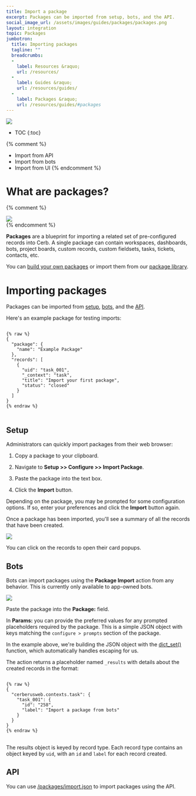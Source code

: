 ```yaml
---
title: Import a package
excerpt: Packages can be imported from setup, bots, and the API.
social_image_url: /assets/images/guides/packages/packages.png
layout: integration
topic: Packages
jumbotron:
  title: Importing packages
  tagline: ""
  breadcrumbs:
  -
    label: Resources &raquo;
    url: /resources/
  -
    label: Guides &raquo;
    url: /resources/guides/
  -
    label: Packages &raquo;
    url: /resources/guides/#packages
---
```


<div class="cerb-screenshot">
<img src="/assets/images/guides/packages/packages.png" class="screenshot">
</div>

* TOC
{:toc}

{% comment %}
* Import from API
* Import from bots
* Import from UI
{% endcomment %}

# What are packages?

{% comment %}
<div class="cerb-screenshot">
<img src="/assets/images/guides/packages/create/cerb-bots-banner.png" class="screenshot">
</div>
{% endcomment %}

**Packages** are a blueprint for importing a related set of pre-configured records into Cerb. A single package can contain workspaces, dashboards, bots, project boards, custom records, custom fieldsets, tasks, tickets, contacts, etc.

You can [build your own packages](/guides/packages/building/) or import them from our [package library](/resources/packages/).

# Importing packages

Packages can be imported from [setup](/docs/setup/), [bots](/docs/bots/), and the [API](/docs/api/).

Here's an example package for testing imports:

<pre style="max-height:29.5em;">
<code class="language-json">
{% raw %}
{
  "package": {
    "name": "Example Package"
  },
  "records": [
    {
      "uid": "task_001",
      "_context": "task",
      "title": "Import your first package",
      "status": "closed"
    }
  ]
}
{% endraw %}
</code>
</pre>

## Setup

Administrators can quickly import packages from their web browser:

1. Copy a package to your clipboard.

1. Navigate to **Setup >> Configure >> Import Package**.

1. Paste the package into the text box.

1. Click the **Import** button.

Depending on the package, you may be prompted for some configuration options.  If so, enter your preferences and click the **Import** button again.

Once a package has been imported, you'll see a summary of all the records that have been created.

<div class="cerb-screenshot">
<img src="/assets/images/guides/packages/importing/setup-imported.png" class="screenshot">
</div>

You can click on the records to open their card popups.

## Bots

Bots can import packages using the **Package Import** action from any behavior.  This is currently only available to app-owned bots.

<div class="cerb-screenshot">
<img src="/assets/images/guides/packages/importing/bot-import-package.png" class="screenshot">
</div>

Paste the package into the **Package:** field.

In **Params:** you can provide the preferred values for any prompted placeholders required by the package. This is a simple JSON object with keys matching the `configure > prompts` section of the package.

In the example above, we're building the JSON object with the [dict_set()](/docs/bots/scripting/functions/#dict_set) function, which automatically handles escaping for us.

The action returns a placeholder named `_results` with details about the created records in the format:

<pre>
<code class="language-json">
{% raw %}
{
  "cerberusweb.contexts.task": {
    "task_001": {
      "id": "258",
      "label": "Import a package from bots"
    }
  }
}
{% endraw %}
</code>
</pre>

The results object is keyed by record type.  Each record type contains an object keyed by `uid`, with an `id` and `label` for each record created.

## API

You can use [/packages/import.json](/docs/api/endpoints/packages/) to import packages using the API.